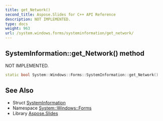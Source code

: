 ```yaml
---
title: get_Network()
second_title: Aspose.Slides for C++ API Reference
description: NOT IMPLEMENTED.
type: docs
weight: 963
url: /system.windows.forms/systeminformation/get_network/
---
```

## SystemInformation::get_Network() method


NOT IMPLEMENTED.

```cpp
static bool System::Windows::Forms::SystemInformation::get_Network()
```


## See Also

* Struct [SystemInformation](../)
* Namespace [System::Windows::Forms](../../)
* Library [Aspose.Slides](../../../)